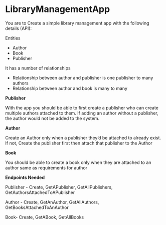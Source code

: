 # LibraryManagementApp


You are to Create a simple library management app with the following details (API):

Entities 

- Author
- Book
- Publisher

It has a number of relationships

- Relationship between author and publisher is one publisher to many authors
- Relationship between author and book is many to many

**Publisher**

With the app you should be able to first create a publisher who can create multiple authors attached to them. If adding an author without a publisher, the author would not be added to the system.

**Author**

Create an Author only when a publisher they’d be attached to already exist. If not, Create the publisher first then attach that publisher to the Author

**Book**

You should be able to create a book only when they are attached to an author same as requirements for author

**Endpoints Needed**

Publisher - Create, GetAPublisher, GetAllPublishers, GetAuthorsAttachedToAPublisher

Author - Create, GetAnAuthor, GetAllAuthors, GetBooksAttachedToAnAuthor

Book- Create, GetABook, GetAllBooks
